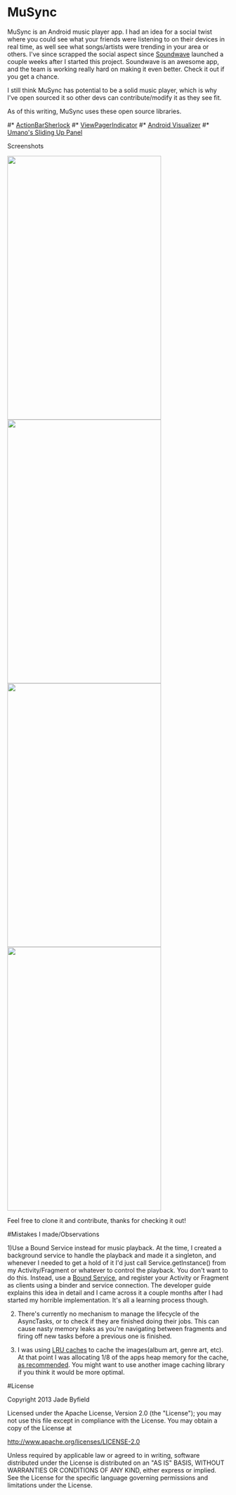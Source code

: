MuSync
======

MuSync is an Android music player app. I had an idea for a social twist where you could see what your friends were listening to on their devices in real time, as well see what songs/artists were trending in your area or others. I've since scrapped the social aspect since [Soundwave](https://play.google.com/store/apps/details?id=me.soundwave.soundwave) launched a couple weeks after I started this project. Soundwave is an awesome app, and the team is working really hard on making it even better. Check it out if you get a chance.

I still think MuSync has potential to be a solid music player, which is why I've open sourced it so other devs can contribute/modify it as they see fit. 


As of this writing, MuSync uses these open source libraries.

#* [ActionBarSherlock](https://github.com/JakeWharton/ActionBarSherlock)
#* [ViewPagerIndicator](https://github.com/JakeWharton/Android-ViewPagerIndicator)
#* [Android Visualizer](https://github.com/felixpalmer/android-visualizer)
#* [Umano's Sliding Up Panel](https://github.com/umano/AndroidSlidingUpPanel) 


Screenshots

<img src=http://i.imgur.com/hhrjADA.png height="600" width="350">
<img src=http://i.imgur.com/p8PKAt5.png height="600" width="350">
<img src=http://i.imgur.com/tq6auEf.png height="600" width="350">
<img src=http://i.imgur.com/i0jRl4W.png height="600" width="350">



Feel free to clone it and contribute, thanks for checking it out!

#Mistakes I made/Observations

1)Use a Bound Service instead for music playback. 
At the time, I created a background service to handle the playback and made it a singleton, and whenever I needed to get a hold of it I'd just call Service.getInstance() from my Activity/Fragment or whatever to control the playback. You don't want to do this. Instead, use a [Bound Service](http://developer.android.com/guide/components/bound-services.html), and register your Activity or Fragment as clients using a binder and service connection. The developer guide explains this idea in detail and I came across it a couple months after I had started my horrible implementation. It's all a learning process though.

2) There's currently no mechanism to manage the lifecycle of the AsyncTasks, or to check if they are finished doing their jobs. This can cause nasty memory leaks as you're navigating between fragments and firing off new tasks before a previous one is finished.


3) I was using [LRU caches](http://developer.android.com/reference/android/util/LruCache.html) to cache the images(album art, genre art, etc). At that point I was allocating 1/8 of the apps heap memory for the cache, [as recommended](http://developer.android.com/training/displaying-bitmaps/cache-bitmap.html). You might want to use another image caching library if you think it would be more optimal.


#License

Copyright 2013 Jade Byfield

Licensed under the Apache License, Version 2.0 (the "License");
you may not use this file except in compliance with the License.
You may obtain a copy of the License at

   http://www.apache.org/licenses/LICENSE-2.0

Unless required by applicable law or agreed to in writing, software
distributed under the License is distributed on an "AS IS" BASIS,
WITHOUT WARRANTIES OR CONDITIONS OF ANY KIND, either express or implied.
See the License for the specific language governing permissions and
limitations under the License.
